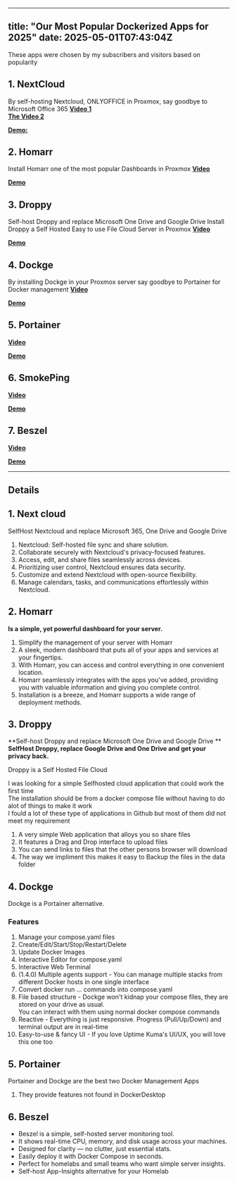 
---
title: "Our Most Popular Dockerized Apps for 2025"
date: 2025-05-01T07:43:04Z
---

These apps were chosen by my subscribers and visitors based on popularity

## 1. NextCloud
By self-hosting Nextcloud, ONLYOFFICE in Proxmox, say goodbye to Microsoft Office 365
**[Video 1](https://youtu.be/f2j1e1ftpUI)** \
**[The Video 2](https://youtu.be/4FeD1i1MOYQ)** 

**[Demo:](http://tiger.loseyourip.com:8088/)**

## 2. Homarr
Install Homarr one of the most popular Dashboards in Proxmox
**[Video](https://youtu.be/eo5TAIKK6D8)**

**[Demo](http://tiger.loseyourip.com:8075/board)**

## 3. Droppy
Self-host Droppy and replace Microsoft One Drive and Google Drive
Install Droppy a Self Hosted Easy to use File Cloud Server in Proxmox
**[Video](https://youtu.be/ixpQjccC9qI)**

**[Demo](http://tiger.loseyourip.com:8989/#/)**


## 4. Dockge 
By installing  Dockge in your Proxmox server say goodbye to Portainer for Docker management
**[Video](https://youtu.be/YvPpjSEvHQg)**

**[Demo](http://tiger.loseyourip.com:5001/)**


## 5. Portainer
**[Video](https://youtu.be/Jd8OkutJGr0)**

**[Demo](http://tiger.loseyourip.com:9000/#!/home)**


## 6. SmokePing
**[Video](https://youtu.be/Jd8OkutJGr0)**

**[Demo](http://tiger.loseyourip.com:8081/smokeping/)**

## 7. Beszel
**[Video](https://youtu.be/FAO0Gr9SVsg)**

**[Demo](http://tiger.loseyourip.com:8090/)**


---

## Details
## 1. Next cloud
SelfHost Nextcloud and replace Microsoft 365, One Drive and Google Drive

1. Nextcloud: Self-hosted file sync and share solution.
2. Collaborate securely with Nextcloud's privacy-focused features.
3. Access, edit, and share files seamlessly across devices.
4. Prioritizing user control, Nextcloud ensures data security.
5. Customize and extend Nextcloud with open-source flexibility.
6. Manage calendars, tasks, and communications effortlessly within Nextcloud.


## 2. Homarr 
**Is a simple, yet powerful dashboard for your server.**

1. Simplify the management of your server with Homarr 
2. A sleek, modern dashboard that puts all of your apps and services at your fingertips. 
3. With Homarr, you can access and control everything in one convenient location. 
4. Homarr seamlessly integrates with the apps you've added, providing you with valuable information and giving you complete control. 
5. Installation is a breeze, and Homarr supports a wide range of deployment methods.

## 3. Droppy
**Self-host Droppy and replace Microsoft One Drive and Google Drive ** \
**SelfHost Droppy, replace Google Drive and One Drive and get your privacy back.**


Droppy is a Self Hosted File Cloud 

I was looking for a simple Selfhosted cloud application that could work the first time \
The installation should be from a docker compose file without having to do alot of things to make it work \
I fould a lot of these type of applications in Github but most of them did not meet my requirement
 
1. A very simple  Web application that alloys you so share files
2. It features a Drag and Drop interface to upload files
2. You can send	links to files	that the other persons browser will download
3. The way we impliment this makes it easy to Backup the files in the data folder

## 4. Dockge
Dockge is a Portainer alternative.

### Features
1. Manage your compose.yaml files
2. Create/Edit/Start/Stop/Restart/Delete
3. Update Docker Images
4. Interactive Editor for compose.yaml
5. Interactive Web Terminal
6. (1.4.0) Multiple agents support - You can manage multiple stacks from different Docker hosts in one single interface
7. Convert docker run ... commands into compose.yaml
8. File based structure - Dockge won't kidnap your compose files, they are stored on your drive as usual. \
   You can interact with them using normal docker compose commands
9. Reactive - Everything is just responsive. Progress (Pull/Up/Down) and terminal output are in real-time
10. Easy-to-use & fancy UI - If you love Uptime Kuma's UI/UX, you will love this one too

## 5. Portainer
Portainer and Dockge are the best two Docker Management Apps
1. They provide features not found in DockerDesktop

## 6. Beszel
- Beszel is a simple, self-hosted server monitoring tool.  
- It shows real-time CPU, memory, and disk usage across your machines.  
- Designed for clarity — no clutter, just essential stats.  
- Easily deploy it with Docker Compose in seconds.  
- Perfect for homelabs and small teams who want simple server insights.
- Self-host App-Insights alternative for your Homelab


